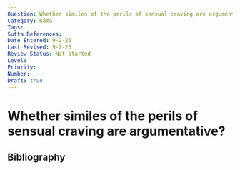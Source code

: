 ```yaml
---
Question: Whether similes of the perils of sensual craving are argumentative?
Category: Kāma
Tags: 
Sutta References: 
Date Entered: 9-2-25
Last Revised: 9-2-25
Review Status: Not started
Level: 
Priority: 
Number: 
Draft: true
---
```


# Whether similes of the perils of sensual craving are argumentative?

## Bibliography

<!-- 

Notes:



 -->
